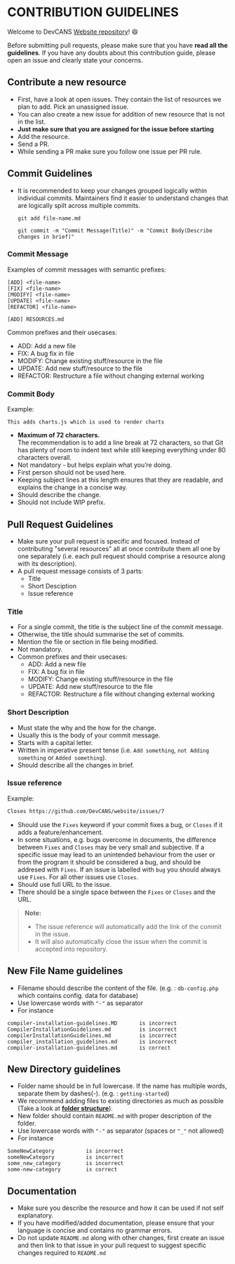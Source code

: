 # CONTRIBUTION GUIDELINES

Welcome to DevCANS [Website repository](https://github.com/DevCANS/website/)! :smile:

Before submitting pull requests, please make sure that you have **read all the guidelines**. If you have any doubts about this contribution guide, please open an issue and clearly state your concerns.

## Contribute a new resource

- First, have a look at open issues. They contain the list of resources we plan to add. Pick an unassigned issue.
- You can also create a new issue for addition of new resource that is not in the list.
- **Just make sure that you are assigned for the issue before starting**
- Add the resource.
- Send a PR.
- While sending a PR make sure you follow one issue per PR rule.

## Commit Guidelines

- It is recommended to keep your changes grouped logically within individual commits. Maintainers find it easier to understand changes that are logically spilt across multiple commits.

  ```git
  git add file-name.md

  git commit -m "Commit Message(Title)" -m "Commit Body(Describe changes in brief)"
  ```

### Commit Message

Examples of commit messages with semantic prefixes:

  ```commit message
  [ADD] <file-name>
  [FIX] <file-name>
  [MODIFY] <file-name>
  [UPDATE] <file-name>
  [REFACTOR] <file-name>

  [ADD] RESOURCES.md
  ```

Common prefixes and their usecases:

- ADD: Add a new file
- FIX: A bug fix in file
- MODIFY: Change existing stuff/resource in the file
- UPDATE: Add new stuff/resource to the file
- REFACTOR: Restructure a file without changing external working

### Commit Body

Example:

```Commit Body
This adds charts.js which is used to render charts
```

- **Maximum of 72 characters.**  
  The recommendation is to add a line break at 72 characters, so that Git has
  plenty of room to indent text while still keeping everything under 80
  characters overall.
- Not mandatory - but helps explain what you’re doing.
- First person should not be used here.
- Keeping subject lines at this length ensures that they are readable, and explains the change in a concise way.
- Should describe the change.
- Should not include WIP prefix.

## Pull Request Guidelines

- Make sure your pull request is specific and focused. Instead of contributing "several resources" all at once contribute them all one by one separately (i.e. each pull request should comprise a resource along with its description).
- A pull request message consists of 3 parts:
  - Title
  - Short Desciption
  - Issue reference

### Title

- For a single commit, the title is the subject line of the commit message.
- Otherwise, the title should summarise the set of commits.
- Mention the file or section in file being modified.
- Not mandatory.
- Common prefixes and their usecases:
  - ADD: Add a new file
  - FIX: A bug fix in file
  - MODIFY: Change existing stuff/resource in the file
  - UPDATE: Add new stuff/resource to the file
  - REFACTOR: Restructure a file without changing external working

### Short Description

- Must state the why and the how for the change.
- Usually this is the body of your commit message.
- Starts with a capital letter.
- Written in imperative present tense (i.e. `Add something`, `not Adding something` or `Added something`).
- Should describe all the changes in brief.

### Issue reference

Example:

```markdown
Closes https://github.com/DevCANS/website/issues/7
```

- Should use the `Fixes` keyword if your commit fixes a bug, or `Closes` if it
adds a feature/enhancement.
- In some situations, e.g. bugs overcome in documents, the difference between
`Fixes` and `Closes` may be very small and subjective. If a specific issue may
lead to an unintended behaviour from the user or from the program it should be
considered a bug, and should be addresed with `Fixes`. If an issue is labelled
with `bug` you should always use `Fixes`. For all other issues use `Closes`.
- Should use full URL to the issue.
- There should be a single space between the `Fixes` or `Closes` and the URL.

> **Note:**
>
> - The issue reference will automatically add the link of the commit in the issue.
> - It will also automatically close the issue when the commit is accepted into repository.

## New File Name guidelines

- Filename should describe the content of the file. (e.g. : `db-config.php` which contains config. data for database)
- Use lowercase words with ``"-"`` as separator
- For instance

```File Name
compiler-installation-guidelines.MD       is incorrect
CompilerInstallationGuidelines.md         is incorrect
compilerInstallationGuidelines.md         is incorrect
compiler_installation_guidelines.md       is incorrect
compiler-installation-guidelines.md       is correct
```

## New Directory guidelines

- Folder name should be in full lowercase. If the name has multiple words, separate them by dashes(-). (e.g. : `getting-started`)
- We recommend adding files to existing directories as much as possible (Take a look at **[folder structure](FOLDER-STRUCTURE.md)**).
- New folder should contain `README.md` with proper description of the folder.
- Use lowercase words with ```"-"``` as separator (spaces or ```"_"``` not allowed)
- For instance

```Directory Name
SomeNewCategory          is incorrect
someNewCategory          is incorrect
some_new_category        is incorrect  
some-new-category        is correct
```

## Documentation

- Make sure you describe the resource and how it can be used if not self explanatory.
- If you have modified/added documentation, please ensure that your language is concise and contains no grammar errors.
- Do not update `README.md` along with other changes, first create an issue and then link to that issue in your pull request to suggest specific changes required to `README.md`
